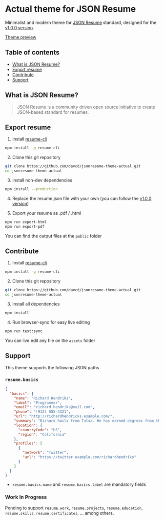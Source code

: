 # Actual theme for JSON Resume

Minimalist and modern theme for [JSON Resume](https://jsonresume.org/) standard, designed for the [v1.0.0 version](https://raw.githubusercontent.com/jsonresume/resume-schema/v1.0.0/schema.json).

[Theme preview](docs/resume.pdf)

## Table of contents

- [What is JSON Resume?](#what-is-json-resume)
- [Export resume](#export-resume)
- [Contribute](#contribute)
- [Support](#support)

## What is JSON Resume?

> JSON Resume is a community driven open source initiative to create JSON-based standard for resumes.

## Export resume

1. Install [resume-cli](https://github.com/jsonresume/resume-cli/)
```bash
npm install -g resume-cli
```

2. Clone this git repository
```bash
git clone https://github.com/davcd/jsonresume-theme-actual.git
cd jsonresume-theme-actual
```

3. Install non-dev dependencies
```bash
npm install --production
```

4. Replace the resume.json file with your own (you can follow the [v1.0.0 version](https://raw.githubusercontent.com/jsonresume/resume-schema/v1.0.0/schema.json)) 

5. Export your resume as .pdf / .html
```bash
npm run export-html
npm run export-pdf
```

You can find the output files at the `public` folder

## Contribute

1. Install [resume-cli](https://github.com/jsonresume/resume-cli/)
```bash
npm install -g resume-cli
```

2. Clone this git repository
```bash
git clone https://github.com/davcd/jsonresume-theme-actual.git
cd jsonresume-theme-actual
```

3. Install all dependencies
```bash
npm install
```

4. Run browser-sync for easy live editing
```bash
npm run test:sync
```

You can live edit any file on the `assets` folder

## Support
This theme supports the following JSON paths

### `resume.basics`

```json
{
  "basics": {
    "name": "Richard Hendriks",
    "label": "Programmer",
    "email": "richard.hendriks@mail.com",
    "phone": "(912) 555-4321",
    "url": "http://richardhendricks.example.com/",
    "summary": "Richard hails from Tulsa. He has earned degrees from the University of Oklahoma and Stanford. (Go Sooners and Cardinal!) Before starting Pied Piper, he worked for Hooli as a part time software developer. While his work focuses on applied information theory, mostly optimizing lossless compression schema of both the length-limited and adaptive variants, his non-work interests range widely, everything from quantum computing to chaos theory. He could tell you about it, but THAT would NOT be a “length-limited” conversation!",
    "location": {
      "countryCode": "US",
      "region": "California"
    },
    "profiles": [
      {
        "network": "Twitter",
        "url": "https://twitter.example.com/richardhendriks"
      }
    ]
  }
}
```

- `resume.basics.name` and `resume.basics.label` are mandatory fields

### Work In Progress
Pending to support `resume.work`, `resume.projects`, `resume.education`, `resume.skills`, `resume.certificates`, ... among others.
